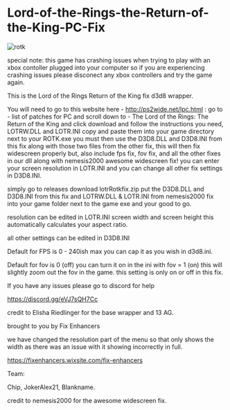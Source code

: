 # Lord-of-the-Rings-the-Return-of-the-King-PC-Fix

![rotk](https://github.com/user-attachments/assets/f91a8508-3f3e-400f-8181-8253e549e347)

special note: this game has crashing issues when trying to play with an xbox contoller plugged into your computer
so if you are experiencing crashing issues please disconect any xbox controllers and try the game again.

This is the Lord of the Rings Return of the King fix d3d8 wrapper.

You will need to go to this website here - http://ps2wide.net/lpc.html : go to - list of patches for PC and scroll down to - The Lord of the Rings: The Return of the King and click download and follow the instructions you need,
LOTRW.DLL and LOTR.INI copy and paste them into your game directory next to your ROTK.exe you must then use the D3D8.DLL and D3D8.INI from this fix along with those two files from the other fix, this will then fix widescreen properly but, 
also include fps fix, fov fix, and all the other fixes in our dll along with nemesis2000 awesome widescreen fix! you can enter your screen resolution in LOTR.INI and you can change all other fix settings in D3D8.INI.  

simply go to releases download lotrRotkfix.zip put the D3D8.DLL and D3D8.INI from this fix and LOTRW.DLL & LOTR.INI from nemesis2000 fix into your game folder next to the game exe and your good to go. 

resolution can be edited in LOTR.INI screen width and screen height this automatically calculates your aspect ratio.

all other settings can be edited in D3D8.INI

Default for FPS is 0 - 240ish max you can cap it as you wish in d3d8.ini.

Default for fov is 0 (off) you can turn it on in the ini with fov = 1 (on) this will slightly zoom out the fov in the game. this setting is only on or off in this fix.

If you have any issues please go to discord for help 

https://discord.gg/eVJ7sQH7Cc

credit to Elisha Riedlinger for the base wrapper and 13 AG.

brought to you by Fix Enhancers 

we have changed the resolution part of the menu so that only shows the width as there was an issue with it showing incorrectly in full.

https://fixenhancers.wixsite.com/fix-enhancers

Team: 

Chip, JokerAlex21, Blankname.

credit to nemesis2000 for the awesome widescreen fix.
